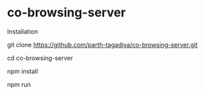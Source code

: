 # co-browsing-server

Installation

git clone https://github.com/parth-tagadiya/co-browsing-server.git

cd co-browsing-server

npm install

npm run

